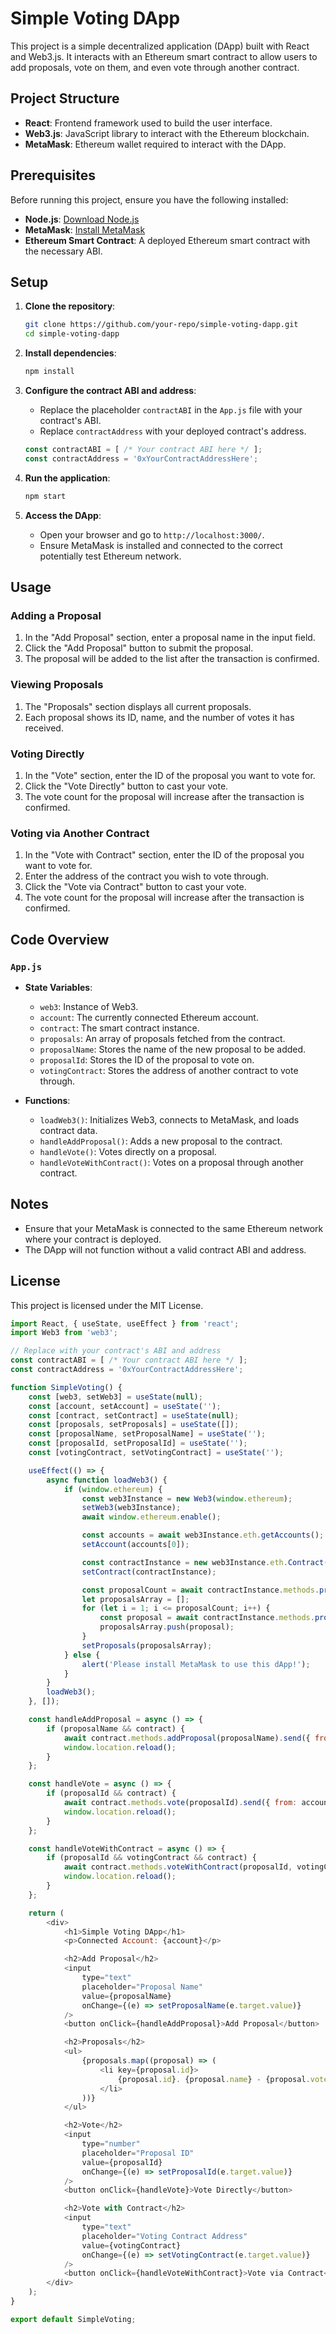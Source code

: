 # Simple Voting DApp

This project is a simple decentralized application (DApp) built with React and Web3.js. It interacts with an Ethereum smart contract to allow users to add proposals, vote on them, and even vote through another contract.

## Project Structure

- **React**: Frontend framework used to build the user interface.
- **Web3.js**: JavaScript library to interact with the Ethereum blockchain.
- **MetaMask**: Ethereum wallet required to interact with the DApp.

## Prerequisites

Before running this project, ensure you have the following installed:

- **Node.js**: [Download Node.js](https://nodejs.org/)
- **MetaMask**: [Install MetaMask](https://metamask.io/)
- **Ethereum Smart Contract**: A deployed Ethereum smart contract with the necessary ABI.

## Setup

1. **Clone the repository**:

    ```bash
    git clone https://github.com/your-repo/simple-voting-dapp.git
    cd simple-voting-dapp
    ```

2. **Install dependencies**:

    ```bash
    npm install
    ```

3. **Configure the contract ABI and address**:

    - Replace the placeholder `contractABI` in the `App.js` file with your contract's ABI.
    - Replace `contractAddress` with your deployed contract's address.

    ```javascript
    const contractABI = [ /* Your contract ABI here */ ];
    const contractAddress = '0xYourContractAddressHere';
    ```

4. **Run the application**:

    ```bash
    npm start
    ```

5. **Access the DApp**:

    - Open your browser and go to `http://localhost:3000/`.
    - Ensure MetaMask is installed and connected to the correct potentially test Ethereum network.

## Usage

### Adding a Proposal

1. In the "Add Proposal" section, enter a proposal name in the input field.
2. Click the "Add Proposal" button to submit the proposal.
3. The proposal will be added to the list after the transaction is confirmed.

### Viewing Proposals

1. The "Proposals" section displays all current proposals.
2. Each proposal shows its ID, name, and the number of votes it has received.

### Voting Directly

1. In the "Vote" section, enter the ID of the proposal you want to vote for.
2. Click the "Vote Directly" button to cast your vote.
3. The vote count for the proposal will increase after the transaction is confirmed.

### Voting via Another Contract

1. In the "Vote with Contract" section, enter the ID of the proposal you want to vote for.
2. Enter the address of the contract you wish to vote through.
3. Click the "Vote via Contract" button to cast your vote.
4. The vote count for the proposal will increase after the transaction is confirmed.

## Code Overview

### `App.js`

- **State Variables**:
  - `web3`: Instance of Web3.
  - `account`: The currently connected Ethereum account.
  - `contract`: The smart contract instance.
  - `proposals`: An array of proposals fetched from the contract.
  - `proposalName`: Stores the name of the new proposal to be added.
  - `proposalId`: Stores the ID of the proposal to vote on.
  - `votingContract`: Stores the address of another contract to vote through.

- **Functions**:
  - `loadWeb3()`: Initializes Web3, connects to MetaMask, and loads contract data.
  - `handleAddProposal()`: Adds a new proposal to the contract.
  - `handleVote()`: Votes directly on a proposal.
  - `handleVoteWithContract()`: Votes on a proposal through another contract.

## Notes

- Ensure that your MetaMask is connected to the same Ethereum network where your contract is deployed.
- The DApp will not function without a valid contract ABI and address.

## License

This project is licensed under the MIT License.

```js
import React, { useState, useEffect } from 'react';
import Web3 from 'web3';

// Replace with your contract's ABI and address
const contractABI = [ /* Your contract ABI here */ ];
const contractAddress = '0xYourContractAddressHere';

function SimpleVoting() {
    const [web3, setWeb3] = useState(null);
    const [account, setAccount] = useState('');
    const [contract, setContract] = useState(null);
    const [proposals, setProposals] = useState([]);
    const [proposalName, setProposalName] = useState('');
    const [proposalId, setProposalId] = useState('');
    const [votingContract, setVotingContract] = useState('');

    useEffect(() => {
        async function loadWeb3() {
            if (window.ethereum) {
                const web3Instance = new Web3(window.ethereum);
                setWeb3(web3Instance);
                await window.ethereum.enable();

                const accounts = await web3Instance.eth.getAccounts();
                setAccount(accounts[0]);

                const contractInstance = new web3Instance.eth.Contract(contractABI, contractAddress);
                setContract(contractInstance);

                const proposalCount = await contractInstance.methods.proposalCount().call();
                let proposalsArray = [];
                for (let i = 1; i <= proposalCount; i++) {
                    const proposal = await contractInstance.methods.proposals(i).call();
                    proposalsArray.push(proposal);
                }
                setProposals(proposalsArray);
            } else {
                alert('Please install MetaMask to use this dApp!');
            }
        }
        loadWeb3();
    }, []);

    const handleAddProposal = async () => {
        if (proposalName && contract) {
            await contract.methods.addProposal(proposalName).send({ from: account });
            window.location.reload();
        }
    };

    const handleVote = async () => {
        if (proposalId && contract) {
            await contract.methods.vote(proposalId).send({ from: account });
            window.location.reload();
        }
    };

    const handleVoteWithContract = async () => {
        if (proposalId && votingContract && contract) {
            await contract.methods.voteWithContract(proposalId, votingContract).send({ from: account });
            window.location.reload();
        }
    };

    return (
        <div>
            <h1>Simple Voting DApp</h1>
            <p>Connected Account: {account}</p>

            <h2>Add Proposal</h2>
            <input 
                type="text" 
                placeholder="Proposal Name" 
                value={proposalName} 
                onChange={(e) => setProposalName(e.target.value)} 
            />
            <button onClick={handleAddProposal}>Add Proposal</button>

            <h2>Proposals</h2>
            <ul>
                {proposals.map((proposal) => (
                    <li key={proposal.id}>
                        {proposal.id}. {proposal.name} - {proposal.voteCount} votes
                    </li>
                ))}
            </ul>

            <h2>Vote</h2>
            <input 
                type="number" 
                placeholder="Proposal ID" 
                value={proposalId} 
                onChange={(e) => setProposalId(e.target.value)} 
            />
            <button onClick={handleVote}>Vote Directly</button>

            <h2>Vote with Contract</h2>
            <input 
                type="text" 
                placeholder="Voting Contract Address" 
                value={votingContract} 
                onChange={(e) => setVotingContract(e.target.value)} 
            />
            <button onClick={handleVoteWithContract}>Vote via Contract</button>
        </div>
    );
}

export default SimpleVoting;
